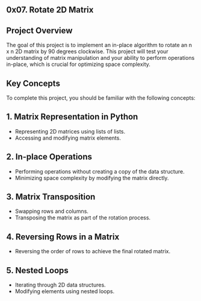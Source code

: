 ## 0x07. Rotate 2D Matrix

## Project Overview
The goal of this project is to implement an in-place algorithm to rotate an n x n 2D matrix by 90 degrees clockwise. This project will test your understanding of matrix manipulation and your ability to perform operations in-place, which is crucial for optimizing space complexity.

## Key Concepts
To complete this project, you should be familiar with the following concepts:

## 1. Matrix Representation in Python
- Representing 2D matrices using lists of lists.
- Accessing and modifying matrix elements.

## 2. In-place Operations
- Performing operations without creating a copy of the data structure.
- Minimizing space complexity by modifying the matrix directly.

## 3. Matrix Transposition
- Swapping rows and columns.
- Transposing the matrix as part of the rotation process.

## 4. Reversing Rows in a Matrix
- Reversing the order of rows to achieve the final rotated matrix.

## 5. Nested Loops
- Iterating through 2D data structures.
- Modifying elements using nested loops.
